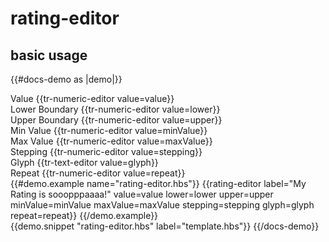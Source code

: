 # rating-editor

## basic usage
{{#docs-demo as |demo|}}
    <div class="docu-options-block">
      <div>
        <span>Value</span>
        {{tr-numeric-editor value=value}}
      </div>
      <div>
          <span>Lower Boundary</span>
            {{tr-numeric-editor value=lower}}
      </div>
      <div>
        <span>Upper Boundary</span>
          {{tr-numeric-editor value=upper}}
      </div>
      <div>
          <span>Min Value</span>
            {{tr-numeric-editor value=minValue}}
      </div>
      <div>
        <span>Max Value</span>
          {{tr-numeric-editor value=maxValue}}
      </div>
      <div>
        <span>Stepping</span>
          {{tr-numeric-editor value=stepping}}
      </div>
      <div>
        <span>Glyph</span>
          {{tr-text-editor value=glyph}}
      </div>
      <div>
        <span>Repeat</span>
          {{tr-numeric-editor value=repeat}}
      </div>
        <div>
        {{#demo.example name="rating-editor.hbs"}}
            {{rating-editor
                label="My Rating is sooopppaaaa!"
                value=value
                lower=lower
                upper=upper
                minValue=minValue
                maxValue=maxValue
                stepping=stepping
                glyph=glyph
                repeat=repeat}}
        {{/demo.example}}
        </div>
     </div>
  {{demo.snippet "rating-editor.hbs" label="template.hbs"}}
{{/docs-demo}}

